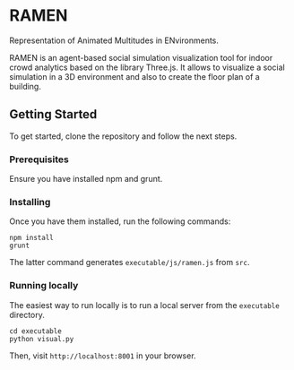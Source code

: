 # RAMEN

Representation of Animated Multitudes in ENvironments.

RAMEN is an agent-based social simulation visualization tool for indoor crowd analytics based on the library Three.js. It allows to visualize a social simulation in a 3D environment and also to create the floor plan of a building.

## Getting Started

To get started, clone the repository and follow the next steps.

### Prerequisites

Ensure you have installed npm and grunt.

### Installing

Once you have them installed, run the following commands:

```
npm install
grunt
```

The latter command generates `executable/js/ramen.js` from `src`.

### Running locally

The easiest way to run locally is to run a local server from the `executable` directory.
```
cd executable
python visual.py
```

Then, visit `http://localhost:8001` in your browser.